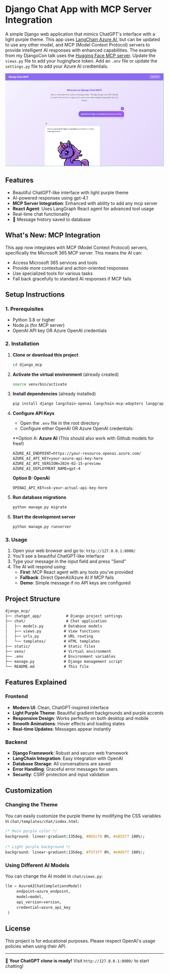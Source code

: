 # Django Chat App with MCP Server Integration

A simple Django web application that mimics ChatGPT's interface with a light purple theme. This app uses [LangChain Azure AI](https://github.com/langchain-ai/langchain-azure), but can be updated to use any other model, and MCP (Model Context Protocol) servers to provide intelligent AI responses with enhanced capabilities. The example from my DjangoCon talk uses the [Hugging Face MCP server](https://huggingface.co/settings/mcp). Update the `views.py` file to add your hugingface token. Add an `.env` file or update the `settings.py` file to add your Azure AI credtentials.

![django-app-image](./images/django-mcp-cover.png)

## Features

- Beautiful ChatGPT-like interface with light purple theme
- AI-powered responses using gpt-4.1
- **MCP Server Integration**: Enhanced with ability to add any mcp server
- **React Agent**: Uses LangGraph React agent for advanced tool usage
- Real-time chat functionality
- 💾 Message history saved to database

## What's New: MCP Integration

This app now integrates with MCP (Model Context Protocol) servers, specifically the Microsoft 365 MCP server. This means the AI can:

- Access Microsoft 365 services and tools
- Provide more contextual and action-oriented responses
- Use specialized tools for various tasks
- Fall back gracefully to standard AI responses if MCP fails

## Setup Instructions

### 1. Prerequisites
- Python 3.8 or higher
- Node.js (for MCP server)
- OpenAI API key OR Azure OpenAI credentials

### 2. Installation

1. **Clone or download this project**
   ```bash
   cd django_mcp
   ```

2. **Activate the virtual environment** (already created)
   ```bash
   source venv/bin/activate
   ```

3. **Install dependencies** (already installed)
   ```bash
   pip install django langchain-openai langchain-mcp-adapters langgraph mcp python-dotenv
   ```

4. **Configure API Keys**
   - Open the `.env` file in the root directory
   - Configure either OpenAI OR Azure OpenAI credentials:

   **Option A: **Azure AI** (This should also work with Github models for free!) 
   ```
   AZURE_AI_ENDPOINT=https://your-resource.openai.azure.com/
   AZURE_AI_API_KEY=your-azure-api-key-here
   AZURE_AI_API_VERSION=2024-02-15-preview
   AZURE_AI_DEPLOYMENT_NAME=gpt-4
   ```

    **Option B: OpenAI**
   ```
   OPENAI_API_KEY=sk-your-actual-api-key-here
   ```

5. **Run database migrations**
   ```bash
   python manage.py migrate
   ```

6. **Start the development server**
   ```bash
   python manage.py runserver
   ```

### 3. Usage

1. Open your web browser and go to: `http://127.0.0.1:8000/`
2. You'll see a beautiful ChatGPT-like interface
3. Type your message in the input field and press "Send"
4. The AI will respond using:
   - **First**: MCP React agent with any tools you've provided
   - **Fallback**: Direct OpenAI/Azure AI if MCP fails
   - **Demo**: Simple message if no API keys are configured


## Project Structure

```
django_mcp/
├── chatgpt_app/           # Django project settings
├── chat/                  # Chat application
│   ├── models.py         # Database models
│   ├── views.py          # View functions
│   ├── urls.py           # URL routing
│   └── templates/        # HTML templates
├── static/               # Static files
├── venv/                 # Virtual environment
├── .env                  # Environment variables
├── manage.py             # Django management script
└── README.md             # This file
```

## Features Explained

### Frontend
- **Modern UI**: Clean, ChatGPT-inspired interface
- **Light Purple Theme**: Beautiful gradient backgrounds and purple accents
- **Responsive Design**: Works perfectly on both desktop and mobile
- **Smooth Animations**: Hover effects and loading states
- **Real-time Updates**: Messages appear instantly

### Backend
- **Django Framework**: Robust and secure web framework
- **LangChain Integration**: Easy integration with OpenAI
- **Database Storage**: All conversations are saved
- **Error Handling**: Graceful error messages for users
- **Security**: CSRF protection and input validation

## Customization

### Changing the Theme
You can easily customize the purple theme by modifying the CSS variables in `chat/templates/chat/index.html`:

```css
/* Main purple color */
background: linear-gradient(135deg, #8b5cf6 0%, #a855f7 100%);

/* Light purple background */
background: linear-gradient(135deg, #f5f3ff 0%, #e9d5ff 100%);
```

### Using Different AI Models
You can change the AI model in `chat/views.py`:

```python
llm = AzureAIChatCompletionsModel(
     endpoint=azure_endpoint,
     model=model,
     api_version=version,
     credential=azure_api_key
 )
```


## License

This project is for educational purposes. Please respect OpenAI's usage policies when using their API.

---

🎉 **Your ChatGPT clone is ready!** Visit `http://127.0.0.1:8000/` to start chatting!
